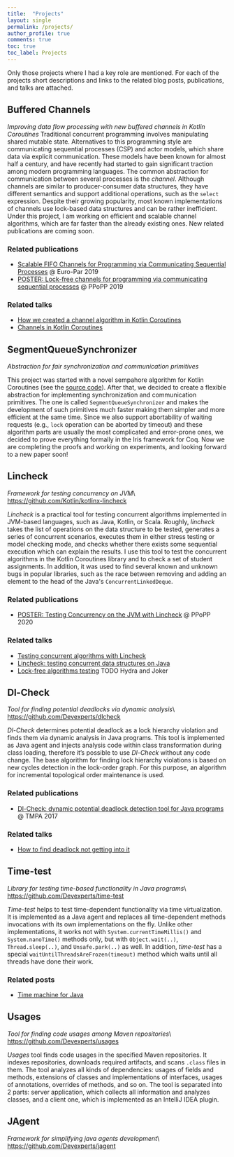 ```yaml
---
title:  "Projects"
layout: single
permalink: /projects/
author_profile: true
comments: true
toc: true
toc_label: Projects
---
```


Only those projects where I had a key role are mentioned. For each of the projects short descriptions and links to the related blog posts, publications, and talks are attached.

## Buffered Channels <a id="buffered-channels"/>
*Improving data flow processing with new buffered channels in Kotlin Coroutines*
Traditional concurrent programming involves manipulating shared mutable state. Alternatives to this programming style are communicating sequential processes (CSP) and actor models, which share data via explicit communication. These models have been known for almost half a century, and have recently had started to gain significant traction among modern programming languages. The common abstraction for communication between several processes is the *channel*. Although channels are similar to producer-consumer data structures, they have different semantics and support additional operations, such as the `select` expression. Despite their growing popularity, most known implementations of channels use lock-based data structures and can be rather inefficient. Under this project, I am working on efficient and scalable channel algorithms, which are far faster than the already existing ones. New related publications are coming soon.

### Related publications
* [Scalable FIFO Channels for Programming via Communicating Sequential Processes](/publications/#europar19-channels) @ Euro-Par 2019
* [POSTER: Lock-free channels for programming via communicating sequential processes](/publications/#ppopp19-channels) @ PPoPP 2019

### Related talks
* [How we created a channel algorithm in Kotlin Coroutines](/talks/#channels-jpoint-2019)
* [Channels in Kotlin Coroutines](/talks/#channels-joker-2018)


## SegmentQueueSynchronizer <a id="segment-queue-synchronizer"/>
*Abstraction for fair synchronization and communication primitives*

This project was started with a novel sempahore algorithm for Kotlin Coroutines (see the [source code](https://github.com/Kotlin/kotlinx.coroutines/blob/master/kotlinx-coroutines-core/common/src/sync/Semaphore.kt)). After that, we decided to create a flexible abstraction for implementing synchronization and communication primitives. The one is called `SegmentQueueSynchronizer` and makes the development of such primitives much faster making them simpler and more efficient at the same time. Since we also support abortability of waiting requests (e.g., `lock` operation can be aborted by timeout) and these algorithm parts are usually the most complicated and error-prone ones, we decided to prove everything formally in the Iris framework for Coq. Now we are completing the proofs and working on experiments, and looking forward to a new paper soon!

## Lincheck <a id="lin-check"/>
*Framework for testing concurrency on JVM*\\
<https://github.com/Kotlin/kotlinx-lincheck>

*Lincheck* is a practical tool for testing concurrent algorithms implemented in JVM-based languages, such as Java, Kotlin, or Scala. Roughly, *lincheck* takes the list of operations on the  data structure to be tested, generates a series of concurrent scenarios, executes them in either stress testing or model checking mode, and checks whether there exists some sequential execution which can explain the results. 
I use this tool to test the concurrent algorithms in the Kotlin Coroutines library and to check a set of student assignments. 
In addition, it was used to find several known and unknown bugs in popular libraries, such as the race between removing and adding an element to the head of the Java's `ConcurrentLinkedDeque`.

### Related publications
* [POSTER: Testing Concurrency on the JVM with Lincheck](/publications/#ppopp20-lincheck) @ PPoPP 2020

### Related talks
* [Testing concurrent algorithms with Lincheck](/talks/#lincheck-joker-2019)
* [Lincheck: testing concurrent data structures on Java](#lincheck-hydra-2019)
* [Lock-free algorithms testing](/talks/#lock_free_algorithms_testing)
TODO Hydra and Joker

## Dl-Check  <a id="dl-check"/>
*Tool for finding potential deadlocks via dynamic analysis*\\
<https://github.com/Devexperts/dlcheck>

*Dl-Check* determines potential deadlock as a lock hierarchy violation and finds them via dynamic analysis in Java programs. This tool is implemented as Java agent and injects analysis code within class transformation during class loading, therefore it’s possible to use *Dl-Check* without any code change. The base algorithm for finding lock hierarchy violations is based on new cycles detection in the lock-order graph. For this purpose, an algorithm for incremental topological order maintenance is used.

### Related publications
* [Dl-Check: dynamic potential deadlock detection tool for Java programs](/publications/#dl_check_17) @ TMPA 2017

### Related talks
* [How to find deadlock not getting into it](/talks/#dl_check)

## Time-test <a id="time-test"/>
*Library for testing time-based functionality in Java programs*\\
<https://github.com/Devexperts/time-test>

*Time-test* helps to test time-dependent functionality via time virtualization. It is implemented as a Java agent and replaces all time-dependent methods invocations with its own implementations on the fly. Unlike other implementations, it works not with `System.currentTimeMillis()` and `System.nanoTime()` methods only, but with `Object.wait(..)`, `Thread.sleep(..)`, and `Unsafe.park(..)` as well. In addition, *time-test* has a special `waitUntilThreadsAreFrozen(timeout)` method which waits until all threads have done their work. 

### Related posts
* [Time machine for Java](http://nkoval.info/blog/time-machine-for-java)

## Usages  <a id="usages"/>
*Tool for finding code usages among Maven repositories*\\
<https://github.com/Devexperts/usages>

*Usages* tool finds code usages in the specified Maven repositories. It indexes repositories, downloads required artifacts, and scans `.class` files in them. The tool analyzes all kinds of dependencies: usages of fields and methods, extensions of classes and implementations of interfaces, usages of annotations, overrides of methods, and so on. The tool is separated into 2 parts: server application, which collects all information and analyzes classes, and a client one, which is implemented as an IntelliJ IDEA plugin. 

## JAgent  <a id="jagent"/>
*Framework for simplifying java agents development*\\
<https://github.com/Devexperts/jagent>